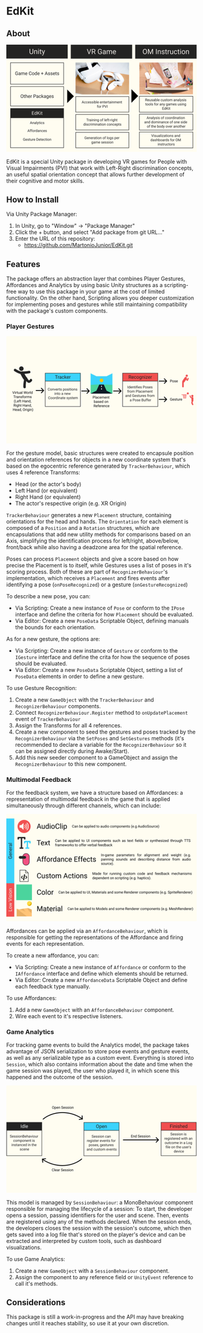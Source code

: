 # EdKit

## About

![How EdKit fits in your project](Documentation~/Media/edkit-architecture.png)

EdKit is a special Unity package in developing VR games for People with Visual Impairments (PVI) that work with Left-Right discrimination concepts, an useful spatial orientation concept that allows further development of their cognitive and motor skills.

## How to Install

Via Unity Package Manager:

1. In Unity, go to "Window" -> "Package Manager"
2. Click the + button, and select "Add package from git URL..."
3. Enter the URL of this repository:
    - <https://github.com/MartonioJunior/EdKit.git>

## Features

The package offers an abstraction layer that combines Player Gestures, Affordances and Analytics by using basic Unity structures as a scripting-free way to use this package in your game at the cost of limited functionality. On the other hand, Scripting allows you deeper customization for implementing poses and gestures while still maintaining compatibility with the package's custom components.

### Player Gestures

![Process of Gesture Detection](Documentation~/Media/edkit-gesture-detection.png)

For the gesture model, basic structures were created to encapsule position and orientation references for objects in a new coordinate system that's based on the egocentric reference generated by `TrackerBehaviour`, which uses 4 reference Transforms:

- Head (or the actor's body)
- Left Hand (or equivalent)
- Right Hand (or equivalent)
- The actor's respective origin (e.g. XR Origin)

`TrackerBehaviour` generates a new `Placement` structure, containing orientations for the head and hands. The `Orientation` for each element is composed of a `Position` and a `Rotation` structures, which are encapsulations that add new utility methods for comparisons based on an Axis, simplifying the identification process for left/right, above/below, front/back while also having a deadzone area for the spatial reference.

Poses can process `Placement` objects and give a score based on how precise the Placement is to itself, while Gestures uses a list of poses in it's scoring process. Both of these are part of `RecognizerBehaviour`'s implementation, which receives a `Placement` and fires events after identifying a pose (`onPoseRecognized`) or a gesture (`onGestureRecognized`)

To describe a new pose, you can:

- Via Scripting: Create a new instance of `Pose` or conform to the `IPose` interface and define the criteria for how `Placement` should be evaluated.
- Via Editor: Create a new `PoseData` Scriptable Object, defining manuals the bounds for each orientation.

As for a new gesture, the options are:

- Via Scripting: Create a new instance of `Gesture` or conform to the `IGesture` interface and define the crita for how the sequence of poses should be evaluated.
- Via Editor: Create a new `PoseData` Scriptable Object, setting a list of `PoseData` elements in order to define a new gesture.

To use Gesture Recognition:

1. Create a new `GameObject` with the `TrackerBehaviour` and `RecognizerBehaviour` components.
2. Connect `RecognizerBehaviour.Register` method to `onUpdatePlacement` event of `TrackerBehaviour`
3. Assign the Transforms for all 4 references.
4. Create a new component to seed the gestures and poses tracked by the `RecognizerBehaviour` via the `SetPoses` and `SetGestures` methods (it's recommended to declare a variable for the `RecognizerBehaviour` so it can be assigned directly during Awake/Start).
5. Add this new seeder component to a GameObject and assign the `RecognizerBehaviour` to this new component.

### Multimodal Feedback

For the feedback system, we have a structure based on Affordances: a representation of multimodal feedback in the game that is applied simultaneously through different channels, which can include:

![Types of feedback in EdKit](Documentation~/Media/edkit-affordances.png)

Affordances can be applied via an `AffordanceBehaviour`, which is responsible for getting the representations of the Affordance and firing events for each representation.

To create a new affordance, you can:

- Via Scripting: Create a new instance of `Affordance` or conform to the `IAffordance` interface and define which elements should be returned.
- Via Editor: Create a new `AffordanceData` Scriptable Object and define each feedback type manually.

To use Affordances:

1. Add a new `GameObject` with an `AffordanceBehaviour` component.
2. Wire each event to it's respective listeners.

### Game Analytics

For tracking game events to build the Analytics model, the package takes advantage of JSON serialization to store pose events and gesture events, as well as any serializable type as a custom event. Everything is stored into `Session`, which also contains information about the date and time when the game session was played, the user who played it, in which scene this happened and the outcome of the session.

![Analytics Session in EdKit](Documentation~/Media/edkit-analytics-session.png)

This model is managed by `SessionBehaviour`: a MonoBehaviour component responsible for managing the lifecycle of a session: To start, the developer opens a session, passing identifiers for the user and scene. Then, events are registered using any of the methods declared. When the session ends, the developers closes the session with the session's outcome, which then gets saved into a log file that's stored on the player's device and can be extracted and interpreted by custom tools, such as dashboard visualizations.

To use Game Analytics:

1. Create a new `GameObject` with a `SessionBehaviour` component.
2. Assign the component to any reference field or `UnityEvent` reference to call it's methods.

## Considerations

This package is still a work-in-progress and the API may have breaking changes until it reaches stability, so use it at your own discretion.
